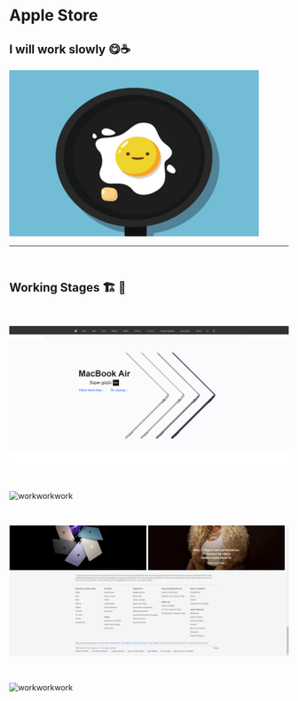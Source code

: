 # Apple Store

## I will work slowly 😋☕

<img src="https://github.com/alikartalonline/Apple-Store/blob/main/assets/loading.gif" width="450" height="300" alt="Loading...">


<br>
<hr>
<br>

## Working Stages 🏗️ 🚧 

<br>

![workworkwork](https://github.com/alikartalonline/Apple-Store/blob/main/assets/chapter1.png)

<br>

![workworkwork](https://github.com/alikartalonline/Apple-Store/blob/main/assets/working1.gif)


<br>

![workworkwork](https://github.com/alikartalonline/Apple-Store/blob/main/assets/footer.png)

<br>

![workworkwork](https://github.com/alikartalonline/Apple-Store/blob/main/assets/working2.gif)

